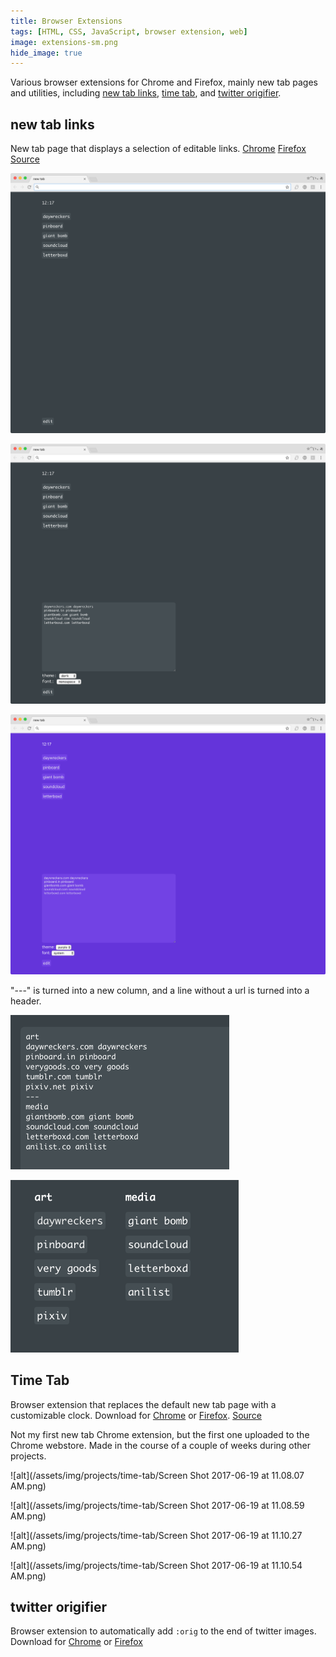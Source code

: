 ```yaml
---
title: Browser Extensions
tags: [HTML, CSS, JavaScript, browser extension, web]
image: extensions-sm.png
hide_image: true
---
```

Various browser extensions for Chrome and Firefox, mainly new tab pages and utilities, including [new tab links](/projects/new-tab-links/), [time tab](/projects/time-tab/), and [twitter origifier](/projects/twitter-origifier/).

## new tab links
New tab page that displays a selection of editable links. [Chrome](https://chrome.google.com/webstore/detail/new-tab-links/dhilgiccnfcdipikddkegbpphmnobpnn) [Firefox](https://addons.mozilla.org/en-US/firefox/addon/new-tab-links/) [Source](https://github.com/nathanwentworth/new-tab-links)

![Screenshot](/assets/img/projects/new-tab-links/new-tab-links-01.png)

![Screenshot with options open](/assets/img/projects/new-tab-links/new-tab-links-02.png)

![Screenshot with purple theme](/assets/img/projects/new-tab-links/new-tab-links-03.png)

"---" is turned into a new column, and a line without a url is turned into a header.

![Screenshot with text options](/assets/img/projects/new-tab-links/new-tab-links-05.png)

![Screenshot with text options](/assets/img/projects/new-tab-links/new-tab-links-06.png)

## Time Tab
Browser extension that replaces the default new tab page with a customizable clock. Download for [Chrome](https://chrome.google.com/webstore/detail/time-tab/fdjemjfcplhejdekgjbdjjobbkipoddd) or [Firefox](https://addons.mozilla.org/en-US/firefox/addon/time-tab/). [Source](https://github.com/nathanwentworth/time-tab)

Not my first new tab Chrome extension, but the first one uploaded to the Chrome webstore. Made in the course of a couple of weeks during other projects.

![alt](/assets/img/projects/time-tab/Screen Shot 2017-06-19 at 11.08.07 AM.png)

![alt](/assets/img/projects/time-tab/Screen Shot 2017-06-19 at 11.08.59 AM.png)

![alt](/assets/img/projects/time-tab/Screen Shot 2017-06-19 at 11.10.27 AM.png)

![alt](/assets/img/projects/time-tab/Screen Shot 2017-06-19 at 11.10.54 AM.png)

## twitter origifier
Browser extension to automatically add `:orig` to the end of twitter images. Download for [Chrome](https://chrome.google.com/webstore/detail/twitter-origifier/lcbhlbbekpaklnhgfcccpdplhegpjkjk) or [Firefox](https://addons.mozilla.org/en-US/firefox/addon/twitter-origifier/)